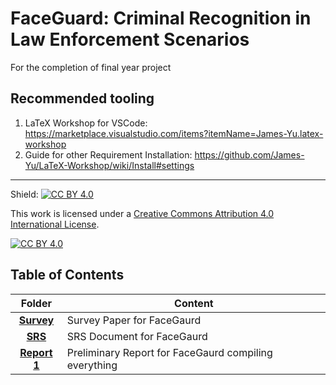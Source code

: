 # FaceGuard: Criminal Recognition in Law Enforcement Scenarios

For the completion of final year project

## Recommended tooling

1. LaTeX Workshop for VSCode: https://marketplace.visualstudio.com/items?itemName=James-Yu.latex-workshop
1. Guide for other Requirement Installation: https://github.com/James-Yu/LaTeX-Workshop/wiki/Install#settings

---

Shield: [![CC BY 4.0][cc-by-shield]][cc-by]

This work is licensed under a
[Creative Commons Attribution 4.0 International License][cc-by].

[![CC BY 4.0][cc-by-image]][cc-by]

[cc-by]: http://creativecommons.org/licenses/by/4.0/
[cc-by-image]: https://i.creativecommons.org/l/by/4.0/88x31.png
[cc-by-shield]: https://img.shields.io/badge/License-CC%20BY%204.0-lightgrey.svg

## Table of Contents

|       **Folder**       | **Content**                                           |
| :--------------------: | ----------------------------------------------------- |
|  **[Survey](Survey)**  | Survey Paper for FaceGaurd                            |
|     **[SRS](SRS)**     | SRS Document for FaceGaurd                            |
| **[Report 1](Report)** | Preliminary Report for FaceGaurd compiling everything |
